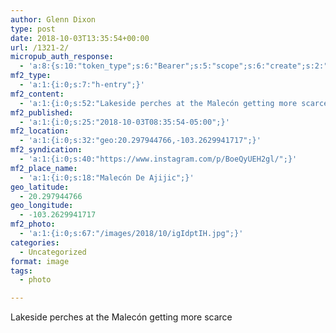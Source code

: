 ```yaml
---
author: Glenn Dixon
type: post
date: 2018-10-03T13:35:54+00:00
url: /1321-2/
micropub_auth_response:
  - 'a:8:{s:10:"token_type";s:6:"Bearer";s:5:"scope";s:6:"create";s:2:"me";s:28:"https://glenn.thedixons.net/";s:9:"issued_by";s:55:"https://glenn.thedixons.net/wp-json/indieauth/1.0/token";s:9:"client_id";s:23:"https://ownyourgram.com";s:9:"issued_at";i:1533209346;s:4:"user";i:1;s:13:"last_accessed";i:1538615474;}'
mf2_type:
  - 'a:1:{i:0;s:7:"h-entry";}'
mf2_content:
  - 'a:1:{i:0;s:52:"Lakeside perches at the Malecón getting more scarce";}'
mf2_published:
  - 'a:1:{i:0;s:25:"2018-10-03T08:35:54-05:00";}'
mf2_location:
  - 'a:1:{i:0;s:32:"geo:20.297944766,-103.2629941717";}'
mf2_syndication:
  - 'a:1:{i:0;s:40:"https://www.instagram.com/p/BoeQyUEH2gl/";}'
mf2_place_name:
  - 'a:1:{i:0;s:18:"Malecón De Ajijic";}'
geo_latitude:
  - 20.297944766
geo_longitude:
  - -103.2629941717
mf2_photo:
  - 'a:1:{i:0;s:67:"/images/2018/10/igIdptIH.jpg";}'
categories:
  - Uncategorized
format: image
tags:
  - photo

---
```

Lakeside perches at the Malecón getting more scarce